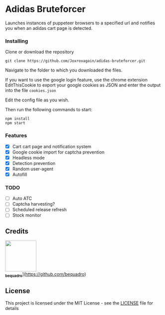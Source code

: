 # Adidas Bruteforcer

Launches instances of puppeteer browsers to a specified url and notifies you when an adidas cart page is detected.

### Installing
Clone or download the repository

```
git clone https://github.com/Joxroxagain/adidas-bruteforcer.git
```
Navigate to the folder to which you downloaded the files.

If you want to use the google login feature, use the chrome extension EditThisCookie to export your google cookies as JSON and enter the output into the file ```cookies.json```

Edit the config file as you wish.

Then run the following commands to start:
```
npm install
npm start
```
### Features
- [x] Cart cart page and notification system
- [x] Google cookie import for captcha prevention
- [x] Headless mode
- [x] Detection prevention
- [x] Random user-agent
- [x] Autofill

### TODO
- [ ] Auto ATC
- [ ] Captcha harvesting?
- [ ] Scheduled release refresh
- [ ] Stock monitor

## Credits
<img src="https://avatars.githubusercontent.com/u/30233933?v=3" width="100px;"/><br /><sub><b>bequadro</b></sub>](https://github.com/bequadro)<br />

## License

This project is licensed under the MIT License - see the [LICENSE](LICENSE) file for details
